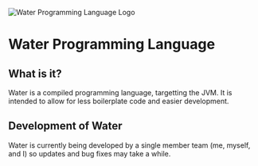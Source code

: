 ![Water Programming Language Logo](https://repository-images.githubusercontent.com/385689309/445d2a70-a200-496e-9059-59274e38a5fa)


# Water Programming Language

## What is it?

Water is a compiled programming language, targetting the JVM. It is intended to allow for less boilerplate code and easier development.


## Development of Water
Water is currently being developed by a single member team (me, myself, and I) so updates and bug fixes may take a while.
